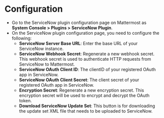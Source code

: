 # Configuration

- Go to the ServiceNow plugin configuration page on Mattermost as **System Console > Plugins > ServiceNow Plugin**.
- On the ServiceNow plugin configuration page, you need to configure the following:
    - **ServiceNow Server Base URL**: Enter the base URL of your ServiceNow instance.
    - **ServiceNow Webhook Secret**: Regenerate a new webhook secret. This webhook secret is used to authenticate HTTP requests from ServiceNow to Mattermost.
    - **ServiceNow OAuth Client ID**: The clientID of your registered OAuth app in ServiceNow.
    - **ServiceNow OAuth Client Secret**: The client secret of your registered OAuth app in ServiceNow.
    - **Encryption Secret**: Regenerate a new encryption secret. This encryption secret will be used to encrypt and decrypt the OAuth token.
    - **Download ServiceNow Update Set**: This button is for downloading the update set XML file that needs to be uploaded to ServiceNow.
